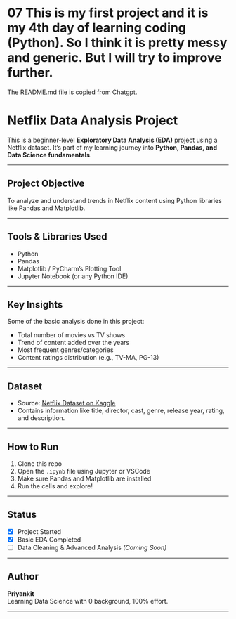# 07 This is my first project and it is my 4th day of learning coding (Python). So I think it is pretty messy and generic. But I will try to improve further.
The README.md file is copied from Chatgpt.

# Netflix Data Analysis Project

This is a beginner-level **Exploratory Data Analysis (EDA)** project using a Netflix dataset. It’s part of my learning journey into **Python, Pandas, and Data Science fundamentals**.

---

## Project Objective

To analyze and understand trends in Netflix content using Python libraries like Pandas and Matplotlib.

---

## Tools & Libraries Used

- Python
- Pandas
- Matplotlib / PyCharm’s Plotting Tool
- Jupyter Notebook (or any Python IDE)

---

## Key Insights

Some of the basic analysis done in this project:
- Total number of movies vs TV shows
- Trend of content added over the years
- Most frequent genres/categories
- Content ratings distribution (e.g., TV-MA, PG-13)

---

## Dataset

- Source: [Netflix Dataset on Kaggle](https://www.kaggle.com/datasets/shivamb/netflix-shows)
- Contains information like title, director, cast, genre, release year, rating, and description.

---

## How to Run

1. Clone this repo  
2. Open the `.ipynb` file using Jupyter or VSCode  
3. Make sure Pandas and Matplotlib are installed  
4. Run the cells and explore!

---

## Status

- [x] Project Started  
- [x] Basic EDA Completed  
- [ ] Data Cleaning & Advanced Analysis *(Coming Soon)*

---

## Author

**Priyankit**  
Learning Data Science with 0 background, 100% effort.

---